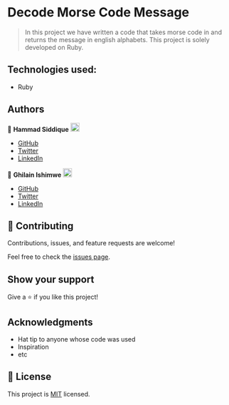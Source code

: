 # Decode Morse Code Message

> In this project we have written a code that takes morse code in and returns the message in english alphabets. This project is solely developed on Ruby.

## Technologies used:

- Ruby

## Authors

👤 **Hammad Siddique** <img src="https://emojis.slackmojis.com/emojis/images/1531849430/4246/blob-sunglasses.gif?1531849430" width="20"/>

- [GitHub](https://github.com/HammadSiddique)
- [Twitter](https://twitter.com/hs_devv)
- [LinkedIn](https://www.linkedin.com/in/-hammadsiddique/)

👤 **Ghilain Ishimwe** <img src="https://emojis.slackmojis.com/emojis/images/1531849430/4246/blob-sunglasses.gif?1531849430" width="20"/>

- [GitHub](https://github.com/Ghilain)
- [Twitter](https://twitter.com/GhilainIshimwe)
- [LinkedIn](https://www.linkedin.com/in/ghilain-ishimwe/)

## 🤝 Contributing

Contributions, issues, and feature requests are welcome!

Feel free to check the [issues page](../../issues/).

## Show your support

Give a ⭐️ if you like this project!

## Acknowledgments

- Hat tip to anyone whose code was used
- Inspiration
- etc

## 📝 License

This project is [MIT](./MIT.md) licensed.

